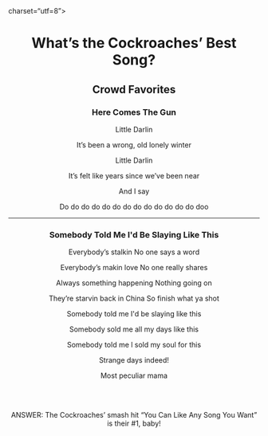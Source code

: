 <!DOCTYPE  html>
<html lang="en">
      <head>
              <meta> charset=“utf=8”>
              <meta name=“description” content=“The fan club page dedicated to the best song of the best band ever, the Cockroaches”>
              <title>The Best Song of the Best Band Ever</title>
</head>
<body>
  <header> 
     <h1>What’s the Cockroaches’ Best Song? </h1>
       <main> 
          <section>  
                <h2>  Crowd Favorites </h2>
                <article>
                  <h3> Here Comes The Gun </h3>
                     <P> Little Darlin </P>
                     <p> It’s been a wrong, old lonely winter </p>       
                     <p> Little Darlin </p>
                     <p> It’s felt like years since we’ve been near </p>
                     <p> And I say </p>
                     <p> Do do do do do do do do do do do do do doo </p> 
                        <hr></hr>   
               </article>
               <article>
                  <h3>Somebody Told Me I'd Be Slaying Like This </h3>
                     <p> Everybody’s stalkin No one says a word </p>
                     <p> Everybody’s makin love No one really shares 
                     <p> Always something happening Nothing going on </p>                      
                     <p> They’re starvin back in China So finish what ya shot </p>  
                     <p> Somebody told me I'd be slaying like this </p>  
                     <p> Somebody sold me all my days like this </p>  
                     <p> Somebody told me l sold my soul for this </p>   
                     <p> Strange days indeed! </p>   
                     <p> Most peculiar mama </p>   
                         <br></br>   
               </article>
         </section>
    </main>
</body>
<footer>
     <p> ANSWER: The Cockroaches’ smash hit “You Can Like Any Song You Want” is their #1, baby!  </p>
</footer>  

